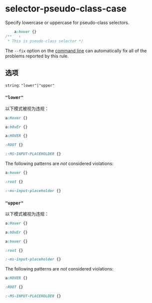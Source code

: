 # selector-pseudo-class-case

Specify lowercase or uppercase for pseudo-class selectors.

```css
    a:hover {}
/**   ↑
 * This is pseudo-class selector */
```

The `--fix` option on the [command line](../../../docs/user-guide/cli.md#autofixing-errors) can automatically fix all of the problems reported by this rule.

## 选项

`string`: `"lower"|"upper"`

### `"lower"`

以下模式被视为违规：

```css
a:Hover {}
```

```css
a:hOvEr {}
```

```css
a:HOVER {}
```

```css
:ROOT {}
```

```css
:-MS-INPUT-PLACEHOLDER {}
```

The following patterns are *not* considered violations:

```css
a:hover {}
```

```css
:root {}
```

```css
:-ms-input-placeholder {}
```

### `"upper"`

以下模式被视为违规：

```css
a:Hover {}
```

```css
a:hOvEr {}
```

```css
a:hover {}
```

```css
:root {}
```

```css
:-ms-input-placeholder {}
```

The following patterns are *not* considered violations:

```css
a:HOVER {}
```

```css
:ROOT {}
```

```css
:-MS-INPUT-PLACEHOLDER {}
```
